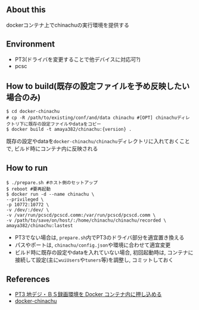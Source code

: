 ## About this

dockerコンテナ上でchinachuの実行環境を提供する


## Environment

* PT3(ドライバを変更することで他デバイスに対応可?)
* pcsc


## How to build(既存の設定ファイルを予め反映したい場合のみ)

``` shell
$ cd docker-chinachu
# cp -R /path/to/existing/conf/and/data chinachu #[OPT] chinachuディレクトリ下に既存の設定ファイルやdataをコピー
$ docker build -t amaya382/chinachu:{version} .
```

既存の設定やdataを`docker-chinachu/chinachu`ディレクトリに入れておくことで, ビルド時にコンテナ内に反映される


## How to run

``` shell
$ ./prepare.sh #ホスト側のセットアップ
$ reboot #要再起動
$ docker run -d --name chinachu \
--privileged \
-p 10772:10772 \
-v /dev/:/dev/ \
-v /var/run/pcscd/pcscd.comm:/var/run/pcscd/pcscd.comm \
-v /path/to/save/on/host/:/home/chinachu/chinachu/recorded \
amaya382/chinachu:lastest
```

* PT3でない場合は, `prepare.sh`内でPT3のドライバ部分を適宜置き換える
* パスやポートは, `chinachu/config.json`や環境に合わせて適宜変更
* ビルド時に既存の設定やdataを入れていない場合, 初回起動時は, コンテナに接続して設定(主に`wuiUsers`や`tuners`等)を調整し, コミットしておく


## References

* [PT3 地デジ・ＢＳ録画環境を Docker コンテナ内に押し込める](http://qiita.com/knaka/items/829979912b7bbb529bdc)
* [docker-chinachu](https://github.com/ACUVE/docker-chinachu)
